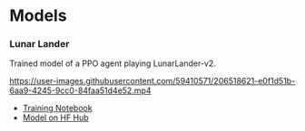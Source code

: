 # Models

### Lunar Lander

Trained model of a PPO agent playing LunarLander-v2.

https://user-images.githubusercontent.com/59410571/206518621-e0f1d51b-6aa9-4245-9cc0-84faa51d4e52.mp4

- [Training Notebook](https://github.com/daspartho/rl-class/blob/main/LunarLander.ipynb)
- [Model on HF Hub](https://huggingface.co/daspartho/ppo_lunar)
